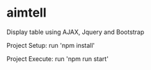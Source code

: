 # aimtell
Display table using AJAX, Jquery and Bootstrap

Project Setup:
  run 'npm install'
  
Project Execute:
  run 'npm run start'
